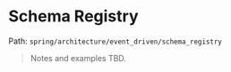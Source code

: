 # Schema Registry

Path: `spring/architecture/event_driven/schema_registry`

> Notes and examples TBD.
